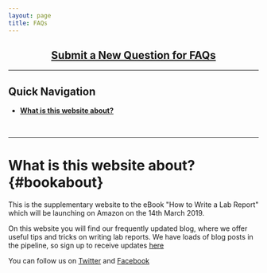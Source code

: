 ```yaml
---
layout: page
title: FAQs
---
```


<h2 style="text-align: center;"><a title="Click to submit a new FAQ" href="https://labreport.org/new-FAQ/">Submit a New Question for FAQs</a></h2>

---
## Quick Navigation
- **[What is this website about?](#bookabout)**  
<br>

---

# What is this website about? {#bookabout} 
This is the supplementary website to the eBook "How to Write a Lab Report" which will be launching on Amazon on the 14th March 2019.

On this website you will find our frequently updated blog, where we offer useful tips and tricks on writing lab reports. We have loads of blog posts in the pipeline, so sign up to receive updates [here](https://labreport.org/blog-subscribe/)

You can follow us on [Twitter](https://twitter.com/_LabReport) and [Facebook](https://facebook.com/LabReport.Org)
